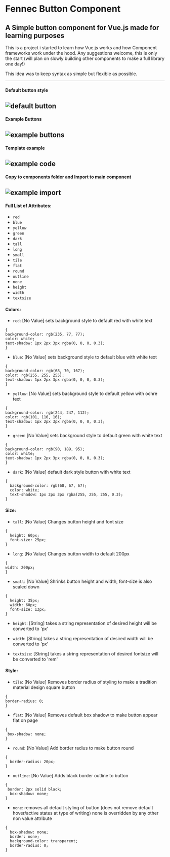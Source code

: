 # Fennec Button Component

## A Simple button component for Vue.js made for learning purposes

This is a project i started to learn how Vue.js works and how Component frameworks work under the hood. Any suggestions welcome, 
this is only the start (will plan on slowly building other components to make a full library one day!)

This idea was to keep syntax as simple but flexible as possible.

---
#### Default button style
![default button](https://github.com/Phl3bas/images/blob/master/default.jpg)
---
#### Example Buttons
![example buttons](https://github.com/Phl3bas/images/blob/master/btns.jpg)
---
#### Template example
![example code](https://github.com/Phl3bas/images/blob/master/code.jpg)
---
#### Copy to components folder and Import to main component
![example import](https://github.com/Phl3bas/images/blob/master/import.jpg)
---
#### Full List of Attributes:
- `red`
- `blue`
- `yellow`
- `green`
- `dark`
- `tall`
- `long`
- `small`
- `tile`
- `flat`
- `round`
- `outline`
- `none`
- `height`
- `width`
- `textsize`


#### Colors:
+ `red`: [No Value] sets background style to default red with white text
```
{
background-color: rgb(235, 77, 77);
color: white;
text-shadow: 1px 2px 3px rgba(0, 0, 0, 0.3);
}
```
+ `blue`: [No Value] sets background style to default blue with white text
```
{
background-color: rgb(68, 70, 167);
color: rgb(255, 255, 255);
text-shadow: 1px 2px 3px rgba(0, 0, 0, 0.3);
}
```
+ `yellow`: [No Value] sets background style to default yellow with ochre text
```
{
background-color: rgb(244, 247, 112);
color: rgb(101, 116, 16);
text-shadow: 1px 2px 3px rgba(0, 0, 0, 0.3);
}
```
+ `green`: [No Value] sets background style to default green with white text
```
{
background-color: rgb(90, 189, 95);
color: white;
text-shadow: 1px 2px 3px rgba(0, 0, 0, 0.3);
}
```
+ `dark`: [No Value] default dark style button with white text
```
{
  background-color: rgb(68, 67, 67);
  color: white;
  text-shadow: 1px 2px 3px rgba(255, 255, 255, 0.3);
}
```

#### Size:
+ `tall`: [No Value] Changes button height and font size
```
{
  height: 60px;
  font-size: 25px;
}
```
+ `long`: [No Value] Changes button width to default 200px
```
{
width: 200px;
}
```
+ `small`: [No Value] Shrinks button height and width, font-size is also scaled down
```
{
  height: 35px;
  width: 60px;
  font-size: 13px;
}
```

+ `height`: [String] takes a string representation of desired height will be converted to 'px'

+ `width`: [String] takes a string representation of desired width will be converted to 'px'

+ `textsize`: [String] takes a string representation of desired fontsize will be converted to 'rem'


#### Style:
+ `tile`: [No Value] Removes border radius of styling to make a tradition material design square button
```
{
border-radius: 0;
}
```
+ `flat`: [No Value] Removes default box shadow to make button appear flat on page
```
{
 box-shadow: none;
}
```
+ `round`: [No Value] Add border radius to make button round
```
{
  border-radius: 20px;
}
```
+ `outline`: [No Value] Adds black border outline to button
```
{
 border: 2px solid black;
  box-shadow: none;
}
```
+ `none`: removes all default styling of button (does not remove default hover/active states at type of writing) 
none is overridden by any other non value attribute
```
{
  box-shadow: none;
  border: none;
  background-color: transparent;
  border-radius: 0;
}
```


